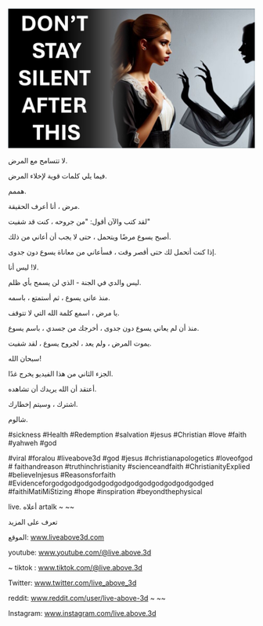 ![Video cover image](../cover.jpeg "cover-photo")

لا تتسامح مع المرض.

فيما يلي كلمات قوية لإخلاء المرض.

هممم.

مرض ، أنا أعرف الحقيقة.

لقد كتب والآن أقول: "من جروحه ، كنت قد شفيت"

أصبح يسوع مرضًا ويتحمل ، حتى لا يجب أن أعاني من ذلك.

إذا كنت أتحمل لك حتى أقصر وقت ، فسأعاني من معاناة يسوع دون جدوى.

لا! ليس أنا.

ليس والدي في الجنة - الذي لن يسمح بأي ظلم.

منذ عانى يسوع ، ثم أستمتع ، باسمه.

يا مرض ، اسمع كلمة الله التي لا تتوقف.

منذ أن لم يعاني يسوع دون جدوى ، أخرجك من جسدي ، باسم يسوع.

يموت المرض ، ولم يعد ، لجروح يسوع ، لقد شفيت.

سبحان الله!

الجزء الثاني من هذا الفيديو يخرج غدًا.

أعتقد أن الله يريدك أن تشاهده.

اشترك ، وسيتم إخطارك.

شالوم.

#sickness #Health #Redemption #salvation #jesus #Christian #love #faith #yahweh #god

#viral #foralou #liveabove3d #god #jesus #christianapologetics #loveofgod # faithandreason #truthinchristianity #scienceandfaith #ChristianityExplied #believeInjesus #Reasonsforfaith #Evidenceforgodgodgodgodgodgodgodgodgodgodgodgodged #faithiMatiMiStizing #hope #inspiration #beyondthephysical

live. أعلاه artalk ~ ~~

تعرف على المزيد

الموقع: www.liveabove3d.com

youtube: www.youtube.com/@live.above.3d

~ tiktok : www.tiktok.com/@live.above.3d

Twitter: www.twitter.com/live_above_3d

reddit: www.reddit.com/user/live-above-3d ~ ~~

Instagram: www.instagram.com/live.above.3d